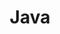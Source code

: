 ---
title: "Java"
layout: single
permalink: /categories/java
author_profile: true
sidebar_main: true
---